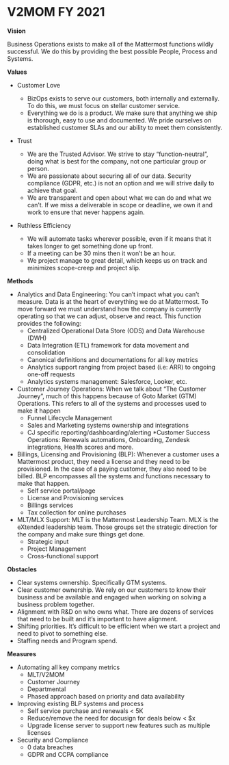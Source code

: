 # V2MOM FY 2021

**Vision**

Business Operations exists to make all of the Mattermost functions wildly successful. We do this by providing the best possible People, Process and Systems.

**Values**

* Customer Love
    * BizOps exists to serve our customers, both internally and externally. To do this, we must focus on stellar customer service. 
    * Everything we do is a product. We make sure that anything we ship is thorough, easy to use and documented. We pride ourselves on established customer SLAs and our ability to meet them consistently.
* Trust
    * We are the Trusted Advisor. We strive to stay “function-neutral”, doing what is best for the company, not one particular group or person.
    * We are passionate about securing all of our data. Security compliance (GDPR, etc.) is not an option and we will strive daily to achieve that goal.
    * We are transparent and open about what we can do and what we can’t. If we miss a deliverable in scope or deadline, we own it and work to ensure that never happens again. 
    
* Ruthless Efficiency
    * We will automate tasks wherever possible, even if it means that it takes longer to get something done up front. 
    * If a meeting can be 30 mins then it won’t be an hour. 
    * We project manage to great detail, which keeps us on track and minimizes scope-creep and project slip.


**Methods**

* Analytics and Data Engineering: You can’t impact what you can’t measure. Data is at the heart of everything we do at Mattermost. To move forward we must understand how the company is currently operating so that we can adjust, observe and react. This function provides the following:
    * Centralized Operational Data Store (ODS) and Data Warehouse (DWH)
    * Data Integration (ETL) framework for data movement and consolidation
    * Canonical definitions and documentations for all key metrics
    * Analytics support ranging from project based (i.e: ARR) to ongoing one-off requests
    * Analytics systems management: Salesforce, Looker, etc.
* Customer Journey Operations: When we talk about “The Customer Journey”, much of this happens because of Goto Market (GTM) Operations. This refers to all of the systems and processes used to make it happen
    * Funnel Lifecycle Management
    * Sales and Marketing systems ownership and integrations
    * CJ specific reporting/dashboarding/alerting
    *Customer Success Operations: Renewals automations, Onboarding, Zendesk integrations, Health scores and more.
* Billings, Licensing and Provisioning (BLP): Whenever a customer uses a Mattermost product, they need a license and they need to be provisioned. In the case of a paying customer, they also need to be billed. BLP encompasses all the systems and functions necessary to make that happen.
    * Self service portal/page
    * License and Provisioning services
    * Billings services
    * Tax collection for online purchases
* MLT/MLX Support: MLT is the Mattermost Leadership Team. MLX is the eXtended leadership team. Those groups set the strategic direction for the company and make sure things get done.
    * Strategic input
    * Project Management
    * Cross-functional support

**Obstacles**

* Clear systems ownership. Specifically GTM systems.
* Clear customer ownership. We rely on our customers to know their business and be available and engaged when working on solving a business problem together.
* Alignment with R&D on who owns what. There are dozens of services that need to be built and it’s important to have alignment. 
* Shifting priorities. It’s difficult to be efficient when we start a project and need to pivot to something else.
* Staffing needs and Program spend.

**Measures**

* Automating all key company metrics
    * MLT/V2MOM
    * Customer Journey
    * Departmental
    * Phased approach based on priority and data availability
* Improving existing BLP systems and process
    * Self service purchase and renewals < 5K
    * Reduce/remove the need for docusign for deals below < $x
    * Upgrade license server to support new features such as multiple licenses
* Security and Compliance
    * 0 data breaches
    * GDPR and CCPA compliance
